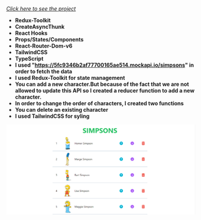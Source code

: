 *[Click here to see the project](https://simpsons-app-with-type-script.vercel.app/)*


- __Redux-Toolkit__<br/>
- __CreateAsyncThunk__<br/>
- __React Hooks__ <br/>
- __Props/States/Components__<br/>
- __React-Router-Dom-v6__<br/>
- __TailwindCSS__<br/>
- __TypeScript__<br/>
- __I used "https://5fc9346b2af77700165ae514.mockapi.io/simpsons" in order to fetch the data__<br/>
- __I used Redux-Toolkit for state management__<br/>
- __You can add a new character.But because of the fact that we are not allowed to update this API so I created a reducer function to add a new character.__<br/>
- __In order to change the order of characters, I created two functions__<br/>
- __You can delete an existing character__<br/>
- __I used TailwindCSS for syling__<br/>


<div align="center"><img src="https://github.com/MehmetCakir1/simpsonsAppWithTypeScript/blob/master/simpsons.gif">

